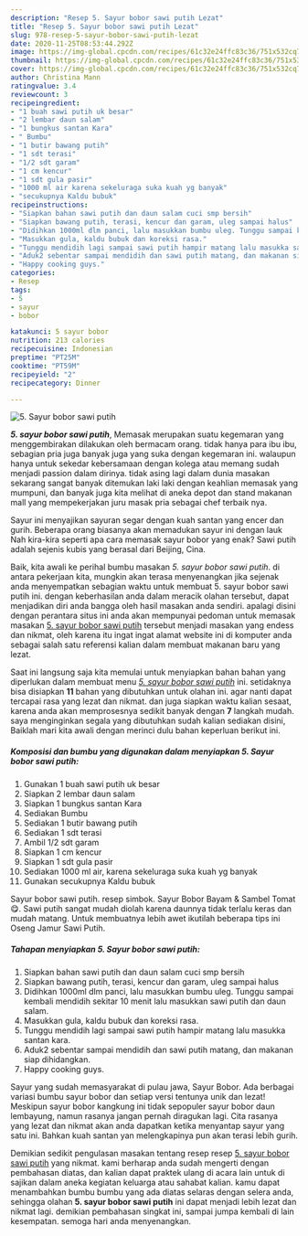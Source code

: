 ```yaml
---
description: "Resep 5. Sayur bobor sawi putih Lezat"
title: "Resep 5. Sayur bobor sawi putih Lezat"
slug: 978-resep-5-sayur-bobor-sawi-putih-lezat
date: 2020-11-25T08:53:44.292Z
image: https://img-global.cpcdn.com/recipes/61c32e24ffc83c36/751x532cq70/5-sayur-bobor-sawi-putih-foto-resep-utama.jpg
thumbnail: https://img-global.cpcdn.com/recipes/61c32e24ffc83c36/751x532cq70/5-sayur-bobor-sawi-putih-foto-resep-utama.jpg
cover: https://img-global.cpcdn.com/recipes/61c32e24ffc83c36/751x532cq70/5-sayur-bobor-sawi-putih-foto-resep-utama.jpg
author: Christina Mann
ratingvalue: 3.4
reviewcount: 3
recipeingredient:
- "1 buah sawi putih uk besar"
- "2 lembar daun salam"
- "1 bungkus santan Kara"
- " Bumbu"
- "1 butir bawang putih"
- "1 sdt terasi"
- "1/2 sdt garam"
- "1 cm kencur"
- "1 sdt gula pasir"
- "1000 ml air karena sekeluraga suka kuah yg banyak"
- "secukupnya Kaldu bubuk"
recipeinstructions:
- "Siapkan bahan sawi putih dan daun salam cuci smp bersih"
- "Siapkan bawang putih, terasi, kencur dan garam, uleg sampai halus"
- "Didihkan 1000ml dlm panci, lalu masukkan bumbu uleg. Tunggu sampai kembali mendidih sekitar 10 menit lalu masukkan sawi putih dan daun salam."
- "Masukkan gula, kaldu bubuk dan koreksi rasa."
- "Tunggu mendidih lagi sampai sawi putih hampir matang lalu masukka santan kara."
- "Aduk2 sebentar sampai mendidih dan sawi putih matang, dan makanan siap dihidangkan."
- "Happy cooking guys."
categories:
- Resep
tags:
- 5
- sayur
- bobor

katakunci: 5 sayur bobor 
nutrition: 213 calories
recipecuisine: Indonesian
preptime: "PT25M"
cooktime: "PT59M"
recipeyield: "2"
recipecategory: Dinner

---
```



![5. Sayur bobor sawi putih](https://img-global.cpcdn.com/recipes/61c32e24ffc83c36/751x532cq70/5-sayur-bobor-sawi-putih-foto-resep-utama.jpg)

<b><i>5. sayur bobor sawi putih</i></b>, Memasak merupakan suatu kegemaran yang menggembirakan dilakukan oleh bermacam orang. tidak hanya para ibu ibu, sebagian pria juga banyak juga yang suka dengan kegemaran ini. walaupun hanya untuk sekedar kebersamaan dengan kolega atau memang sudah menjadi passion dalam dirinya. tidak asing lagi dalam dunia masakan sekarang sangat banyak ditemukan laki laki dengan keahlian memasak yang mumpuni, dan banyak juga kita melihat di aneka depot dan stand makanan mall yang mempekerjakan juru masak pria sebagai chef terbaik nya.

Sayur ini menyajikan sayuran segar dengan kuah santan yang encer dan gurih. Beberapa orang biasanya akan memadukan sayur ini dengan lauk Nah kira-kira seperti apa cara memasak sayur bobor yang enak? Sawi putih adalah sejenis kubis yang berasal dari Beijing, Cina.

Baik, kita awali ke perihal bumbu masakan <i>5. sayur bobor sawi putih</i>. di antara pekerjaan kita, mungkin akan terasa menyenangkan jika sejenak anda menyempatkan sebagian waktu untuk membuat 5. sayur bobor sawi putih ini. dengan keberhasilan anda dalam meracik olahan tersebut, dapat menjadikan diri anda bangga oleh hasil masakan anda sendiri. apalagi disini dengan perantara situs ini anda akan mempunyai pedoman untuk memasak masakan <u>5. sayur bobor sawi putih</u> tersebut menjadi masakan yang endess dan nikmat, oleh karena itu ingat ingat alamat website ini di komputer anda sebagai salah satu referensi kalian dalam membuat makanan baru yang lezat.


Saat ini langsung saja kita memulai untuk menyiapkan bahan bahan yang diperlukan dalam membuat menu <u><i>5. sayur bobor sawi putih</i></u> ini. setidaknya bisa disiapkan <b>11</b> bahan yang dibutuhkan untuk olahan ini. agar nanti dapat tercapai rasa yang lezat dan nikmat. dan juga siapkan waktu kalian sesaat, karena anda akan memprosesnya sedikit banyak dengan <b>7</b> langkah mudah. saya menginginkan segala yang dibutuhkan sudah kalian sediakan disini, Baiklah mari kita awali dengan merinci dulu bahan keperluan berikut ini.

<!--inarticleads1-->

##### Komposisi dan bumbu yang digunakan dalam menyiapkan 5. Sayur bobor sawi putih:

1. Gunakan 1 buah sawi putih uk besar
1. Siapkan 2 lembar daun salam
1. Siapkan 1 bungkus santan Kara
1. Sediakan  Bumbu
1. Sediakan 1 butir bawang putih
1. Sediakan 1 sdt terasi
1. Ambil 1/2 sdt garam
1. Siapkan 1 cm kencur
1. Siapkan 1 sdt gula pasir
1. Sediakan 1000 ml air, karena sekeluraga suka kuah yg banyak
1. Gunakan secukupnya Kaldu bubuk


Sayur bobor sawi putih. resep simbok. Sayur Bobor Bayam &amp; Sambel Tomat 😋. Sawi putih sangat mudah diolah karena daunnya tidak terlalu keras dan mudah matang. Untuk membuatnya lebih awet ikutilah beberapa tips ini Oseng Jamur Sawi Putih. 

<!--inarticleads2-->

##### Tahapan menyiapkan 5. Sayur bobor sawi putih:

1. Siapkan bahan sawi putih dan daun salam cuci smp bersih
1. Siapkan bawang putih, terasi, kencur dan garam, uleg sampai halus
1. Didihkan 1000ml dlm panci, lalu masukkan bumbu uleg. Tunggu sampai kembali mendidih sekitar 10 menit lalu masukkan sawi putih dan daun salam.
1. Masukkan gula, kaldu bubuk dan koreksi rasa.
1. Tunggu mendidih lagi sampai sawi putih hampir matang lalu masukka santan kara.
1. Aduk2 sebentar sampai mendidih dan sawi putih matang, dan makanan siap dihidangkan.
1. Happy cooking guys.


Sayur yang sudah memasyarakat di pulau jawa, Sayur Bobor. Ada berbagai variasi bumbu sayur bobor dan setiap versi tentunya unik dan lezat! Meskipun sayur bobor kangkung ini tidak sepopuler sayur bobor daun lembayung, namun rasanya jangan pernah diragukan lagi. Cita rasanya yang lezat dan nikmat akan anda dapatkan ketika menyantap sayur yang satu ini. Bahkan kuah santan yan melengkapinya pun akan terasi lebih gurih. 

Demikian sedikit pengulasan masakan tentang resep resep <u>5. sayur bobor sawi putih</u> yang nikmat. kami berharap anda sudah mengerti dengan pembahasan diatas, dan kalian dapat praktek ulang di acara lain untuk di sajikan dalam aneka kegiatan keluarga atau sahabat kalian. kamu dapat menambahkan bumbu bumbu yang ada diatas selaras dengan selera anda, sehingga olahan <b>5. sayur bobor sawi putih</b> ini dapat menjadi lebih lezat dan nikmat lagi. demikian pembahasan singkat ini, sampai jumpa kembali di lain kesempatan. semoga hari anda menyenangkan.
